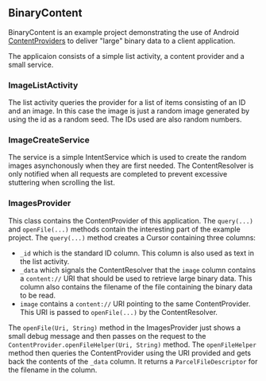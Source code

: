 ## BinaryContent
BinaryContent is an example project demonstrating the use of Android [ContentProviders][1]
to deliver "large" binary data to a client application.

The applicaion consists of a simple list activity, a content provider and a small service.

### ImageListActivity
The list activity queries the provider for a list of items consisting of an ID and an image.
In this case the image is just a random image generated by using the id as a random seed. The IDs
used are also random numbers.

### ImageCreateService
The service is a simple IntentService which is used to create the random images asynchonously
when they are first needed. The ContentResolver is only notified when all requests are completed
to prevent excessive stuttering when scrolling the list.

### ImagesProvider
This class contains the ContentProvider of this application. The `query(...)` and `openFile(...)` methods
contain the interesting part of the example project. The `query(...)` method creates a Cursor
containing three columns:

 *  `_id`  which is the standard ID column. This column is also used as text in
    the list activity. 
 * `_data` which signals the ContentResolver that the `image` column contains a `content://`
    URI that should be used to retrieve large binary data. This column also contains the filename
    of the file containing the binary data to be read.
 * `image` contains a `content://` URI pointing to the same ContentProvider. This URI is
    passed to `openFile(...)` by the ContentResolver.
   
The `openFile(Uri, String)` method in the ImagesProvider just shows a small debug message and then passes on
the request to the `ContentProvider.openFileHelper(Uri, String)` method. The `openFileHelper` method
then queries the ContentProvider using the URI provided and gets back the contents of the `_data` column.
It returns a `ParcelFileDescriptor` for the filename in the column.

 [1]: http://developer.android.com/guide/topics/providers/content-providers.html
